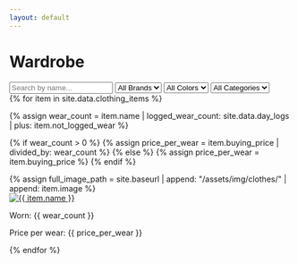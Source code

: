 ```yaml
---
layout: default
---
```


<h1>Wardrobe</h1>

<!-- Search and Filter Controls -->
<div class="wardrobe-filters-wrap">
  <input type="text" id="search-bar" placeholder="Search by name..." onkeyup="filterItems()">

  <select id="brand-filter" onchange="filterItems()">
    <option value="">All Brands</option>
    {% assign brands = site.data.clothing_items | map: 'brand' | uniq %}
    {% for brand in brands %}
      <option value="{{ brand }}">{{ brand }}</option>
    {% endfor %}
  </select>

  <select id="color-filter" onchange="filterItems()">
    <option value="">All Colors</option>
    {% assign colors = site.data.clothing_items | map: 'colors' | join: ',' | split: ',' | uniq %}
    {% for color in colors %}
      <option value="{{ color }}">{{ color }}</option>
    {% endfor %}
  </select>

  <select id="category-filter" onchange="filterItems()">
    <option value="">All Categories</option>
    {% assign categories = site.data.clothing_items | map: 'category' | uniq %}
    {% for category in categories %}
      <option value="{{ category }}">{{ category }}</option>
    {% endfor %}
  </select>
</div>

<!-- Wardrobe Items Display -->
<div class="wardrobe-container" id="wardrobe-container">
{% for item in site.data.clothing_items %}

{% assign wear_count = item.name | logged_wear_count: site.data.day_logs | plus: item.not_logged_wear %}

{% if wear_count > 0 %}
{% assign price_per_wear = item.buying_price | divided_by: wear_count %} 
{% else %}
{% assign price_per_wear = item.buying_price %}
{% endif %}

<div class="wardrobe-item" data-brand="{{ item.brand }}" data-colors="{{ item.colors | join: ' ' }}" data-category="{{ item.category }}" data-name="{{ item.name }}">
{% assign full_image_path = site.baseurl | append: "/assets/img/clothes/" | append: item.image %}
<div class="wardrobe-item-img-wrap">
<a href="{{ '/wardrobe/' | append: item.id | append: '.html' | relative_url }}"><img src="{{ full_image_path | relative_url }}" alt="{{ item.name }}"></a>
</div>
<div>
<p>Worn: {{ wear_count }}</p>
<p>Price per wear: {{ price_per_wear }}</p>
</div>
</div>
{% endfor %}
</div>

<script>
function filterItems() {
  const searchBar = document.getElementById('search-bar').value.toLowerCase();
  const brandFilter = document.getElementById('brand-filter').value.toLowerCase();
  const colorFilter = document.getElementById('color-filter').value.toLowerCase();
  const categoryFilter = document.getElementById('category-filter').value.toLowerCase();

  const items = document.querySelectorAll('.wardrobe-item');

  items.forEach(item => {
    const itemName = item.getAttribute('data-name').toLowerCase();
    const itemBrand = item.getAttribute('data-brand').toLowerCase();
    const itemColors = item.getAttribute('data-colors').toLowerCase();
    const itemCategory = item.getAttribute('data-category').toLowerCase();

    if (
      (itemName.includes(searchBar)) &&
      (brandFilter === '' || itemBrand.includes(brandFilter)) &&
      (colorFilter === '' || itemColors.includes(colorFilter)) &&
      (categoryFilter === '' || itemCategory.includes(categoryFilter))
    ) {
      item.style.display = 'block';
    } else {
      item.style.display = 'none';
    }
  });
}
</script>
